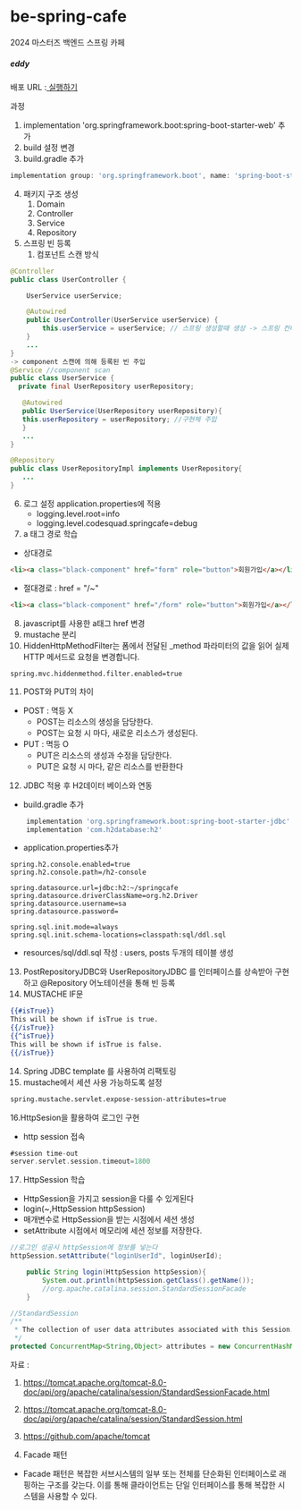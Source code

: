 # be-spring-cafe
2024 마스터즈 백엔드 스프링 카페
##### eddy

배포 URL :<a href="3.35.21.0:8080"> 실행하기 </a>

과정
1. implementation 'org.springframework.boot:spring-boot-starter-web' 추가
2. build 설정 변경
3. build.gradle 추가
```groovy
implementation group: 'org.springframework.boot', name: 'spring-boot-starter-mustache', version: '3.2.4'
```
4. 패키지 구조 생성
   1. Domain
   2. Controller
   3. Service
   4. Repository
5. 스프링 빈 등록
    1. 컴포넌트 스캔 방식
```JAVA
@Controller
public class UserController {

    UserService userService;

    @Autowired
    public UserController(UserService userService) {
        this.userService = userService; // 스프링 생성할때 생성 -> 스프링 컨테이너의 서비스와 연결
    }
    ...
}
-> component 스캔에 의해 등록된 빈 주입
@Service //component scan
public class UserService {
  private final UserRepository userRepository;

   @Autowired
   public UserService(UserRepository userRepository){
   this.userRepository = userRepository; //구현체 주입
   }
   ...
}   

@Repository
public class UserRepositoryImpl implements UserRepository{
   ...
}
```
6. 로그 설정 application.properties에 적용
   - logging.level.root=info
   - logging.level.codesquad.springcafe=debug
7. a 태그 경로 학습
- 상대경로
```HTML
<li><a class="black-component" href="form" role="button">회원가입</a></li> 
```
- 절대경로 : href = "/~"
```HTML
<li><a class="black-component" href="/form" role="button">회원가입</a></li>
```
8. javascript를 사용한 a태그 href 변경
9. mustache 분리
10. HiddenHttpMethodFilter는 폼에서 전달된 _method 파라미터의 값을 읽어 실제 HTTP 메서드로 요청을 변경합니다.
```PROPERTIES
spring.mvc.hiddenmethod.filter.enabled=true
```
11. POST와 PUT의 차이
- POST : 멱등 X
  - POST는 리소스의 생성을 담당한다.
  - POST는 요청 시 마다, 새로운 리소스가 생성된다.
- PUT : 멱등 O
  - PUT은 리소스의 생성과 수정을 담당한다.
  - PUT은 요청 시 마다, 같은 리소스를 반환한다

12. JDBC 적용 후 H2데이터 베이스와 연동
- build.gradle 추가
```groovy
	implementation 'org.springframework.boot:spring-boot-starter-jdbc'
	implementation 'com.h2database:h2'
```
- application.properties추가
```properties
spring.h2.console.enabled=true
spring.h2.console.path=/h2-console

spring.datasource.url=jdbc:h2:~/springcafe
spring.datasource.driverClassName=org.h2.Driver
spring.datasource.username=sa
spring.datasource.password=

spring.sql.init.mode=always
spring.sql.init.schema-locations=classpath:sql/ddl.sql
```
- resources/sql/ddl.sql 작성 : users, posts 두개의 테이블 생성

13. PostRepositoryJDBC와 UserRepositoryJDBC 를 인터페이스를 상속받아 구현하고 @Repository 어노테이션을 통해 빈 등록
14. MUSTACHE IF문
```mustache
{{#isTrue}}
This will be shown if isTrue is true.
{{/isTrue}}
{{^isTrue}}
This will be shown if isTrue is false.
{{/isTrue}}
```
14. Spring JDBC template 를 사용하여 리팩토링
15. mustache에서 세션 사용 가능하도록 설정
```mustache
spring.mustache.servlet.expose-session-attributes=true
```
16.HttpSesion을 활용하여 로그인 구현
- http session 접속 
```groovy
#session time-out
server.servlet.session.timeout=1800
```

17. HttpSession 학습
- HttpSession을 가지고 session을 다룰 수 있게된다
- login(~,HttpSession httpSession)
- 매개변수로 HttpSession을 받는 시점에서 세션 생성
- setAttribute 시점에서 메모리에 세션 정보를 저장한다.
```java
//로그인 성공시 httpSession에 정보를 넣는다
httpSession.setAttribute("loginUserId", loginUserId);
```
```java
    public String login(HttpSession httpSession){
        System.out.println(httpSession.getClass().getName());
        //org.apache.catalina.session.StandardSessionFacade
    }
```
```java
//StandardSession
/**
 * The collection of user data attributes associated with this Session.
 */
protected ConcurrentMap<String,Object> attributes = new ConcurrentHashMap<>();
```
자료 :
1. https://tomcat.apache.org/tomcat-8.0-doc/api/org/apache/catalina/session/StandardSessionFacade.html
2. https://tomcat.apache.org/tomcat-8.0-doc/api/org/apache/catalina/session/StandardSession.html
3. https://github.com/apache/tomcat

18. Facade 패턴
- Facade 패턴은 복잡한 서브시스템의 일부 또는 전체를 단순화된 인터페이스로 래핑하는 구조를 갖는다. 이를 통해 클라이언트는 단일 인터페이스를 통해 복잡한 시스템을 사용할 수 있다.